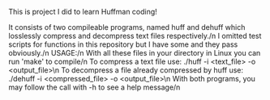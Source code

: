 This is project I did to learn Huffman coding!

It consists of two compileable programs, named huff and dehuff which losslessly compress and decompress text files respectively./n
I omitted test scripts for functions in this repository but I have some and they pass obviously./n
USAGE:/n
  With all these files in your directory in Linux you can run 'make' to compile/n
  To compress a text file use: ./huff -i <text_file> -o <output_file>\n
  To decompress a file already compressed by huff use: ./dehuff -i <compressed_file> -o <output_file>\n
  With both programs, you may follow the call with -h to see a help message/n
  
  
